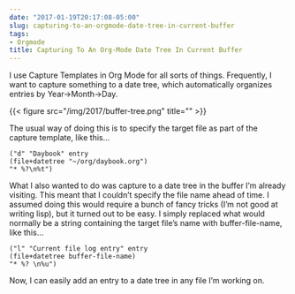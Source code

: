 ```yaml
---
date: "2017-01-19T20:17:08-05:00"
slug: capturing-to-an-orgmode-date-tree-in-current-buffer
tags:
- Orgmode
title: Capturing To An Org-Mode Date Tree In Current Buffer
---
```




I use Capture Templates in Org Mode for all sorts of things. Frequently,
I want to capture something to a date tree, which automatically
organizes entries by Year-&gt;Month-&gt;Day.

{{< figure src="/img/2017/buffer-tree.png" title="" >}}

The usual way of doing this is to specify the target file as part of the
capture template, like this…

``` {.example}
("d" "Daybook" entry
(file+datetree "~/org/daybook.org")
"* %?\n%t")
```

What I also wanted to do was capture to a date tree in the buffer I’m
already visiting. This meant that I couldn’t specify the file name ahead
of time. I assumed doing this would require a bunch of fancy tricks (I’m
not good at writing lisp), but it turned out to be easy. I simply
replaced what would normally be a string containing the target file’s
name with buffer-file-name, like this…

``` {.example}
("l" "Current file log entry" entry
(file+datetree buffer-file-name)
"* %? \n%u")
```

Now, I can easily add an entry to a date tree in any file I’m working
on.
